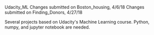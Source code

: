 Udacity_ML
Changes submitted on Boston_housing, 4/6/18
Changes submitted on Finding_Donors, 4/27/18


Several projects based on Udacity's Machine Learning course. Python, numpy, and jupyter notebook are needed.
